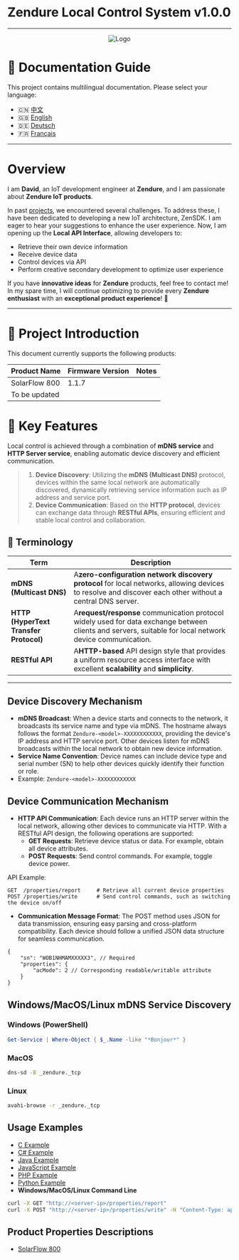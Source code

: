 # Zendure Local Control System v1.0.0

---

<p align="center">
  <img src="https://zendure.com/cdn/shop/files/zendure-logo-infinity-charge_240x.png?v=1717728038" alt="Logo">
</p>

# 📖 Documentation Guide

This project contains multilingual documentation. Please select your language:

* 🇨🇳 [中文](./docs/zh.md)
* 🇬🇧 [English](./README.md)
* 🇩🇪 [Deutsch](./docs/de.md)
* 🇫🇷 [Français](./docs/fr.md)

---

# Overview

I am **David**, an IoT development engineer at **Zendure**, and I am passionate about **Zendure IoT products**.

In past [projects](https://github.com/Zendure/developer-device-data-report), we encountered several challenges. To address these, I have been dedicated to developing a new IoT architecture, ZenSDK. I am eager to hear your suggestions to enhance the user experience. Now, I am opening up the **Local API Interface**, allowing developers to:

* Retrieve their own device information
* Receive device data
* Control devices via API
* Perform creative secondary development to optimize user experience

If you have **innovative ideas** for **Zendure** products, feel free to contact me! In my spare time, I will continue optimizing to provide every **Zendure enthusiast** with an **exceptional product experience**! 🚀

---

# 📌 Project Introduction

This document currently supports the following products:

| Product Name  | Firmware Version | Notes |
| ------------- | ---------------- | ----- |
| SolarFlow 800 | 1.1.7            |       |
| To be updated |                  |       |

# **🚀 Key Features**

Local control is achieved through a combination of **mDNS service** and **HTTP Server service**, enabling automatic device discovery and efficient communication.

> 1. **Device Discovery**: Utilizing the **mDNS (Multicast DNS)** protocol, devices within the same local network are automatically discovered, dynamically retrieving service information such as IP address and service port.
> 2. **Device Communication**: Based on the **HTTP protocol**, devices can exchange data through **RESTful APIs**, ensuring efficient and stable local control and collaboration.

## **📖 Terminology**

| Term                                         | Description                                                                                                                                                    |
| -------------------------------------------- | -------------------------------------------------------------------------------------------------------------------------------------------------------------- |
| **mDNS (Multicast DNS)**               | A**zero-configuration network discovery protocol** for local networks, allowing devices to resolve and discover each other without a central DNS server. |
| **HTTP (HyperText Transfer Protocol)** | A**request/response** communication protocol widely used for data exchange between clients and servers, suitable for local network device communication. |
| **RESTful API**                        | A**HTTP-based** API design style that provides a uniform resource access interface with excellent **scalability** and **simplicity**.        |

---

## **Device Discovery Mechanism**

* **mDNS Broadcast**: When a device starts and connects to the network, it broadcasts its service name and type via mDNS. The hostname always follows the format `Zendure-<model>-XXXXXXXXXXXX`, providing the device's IP address and HTTP service port. Other devices listen for mDNS broadcasts within the local network to obtain new device information.
* **Service Name Convention**: Device names can include device type and serial number (SN) to help other devices quickly identify their function or role.
* Example: `Zendure-<model>-XXXXXXXXXXXX`

## **Device Communication Mechanism**

* **HTTP API Communication**: Each device runs an HTTP server within the local network, allowing other devices to communicate via HTTP. With a RESTful API design, the following operations are supported:
  * **GET Requests**: Retrieve device status or data. For example, obtain all device attributes.
  * **POST Requests**: Send control commands. For example, toggle device power.

API Example:

```HTTP
GET  /properties/report     # Retrieve all current device properties
POST /properties/write      # Send control commands, such as switching the device on/off
```

* **Communication Message Format**: The POST method uses JSON for data transmission, ensuring easy parsing and cross-platform compatibility. Each device should follow a unified JSON data structure for seamless communication.

```
{
    "sn": "WOB1NHMAMXXXXX3", // Required
    "properties": {
        "acMode": 2 // Corresponding readable/writable attribute
    }
}
```
## **Windows/MacOS/Linux mDNS Service Discovery**
### Windows (PowerShell)
```powershell
Get-Service | Where-Object { $_.Name -like "*Bonjour*" }
```
### MacOS
```sh
dns-sd -B _zendure._tcp
```    
### Linux
```sh
avahi-browse -r _zendure._tcp
```  

## **Usage Examples**

* [C Example](./examples/C/demo.c)
* [C# Example](./examples/C#/demo.cpp)
* [Java Example](./examples/Java/demo.java)
* [JavaScript Example](./examples/JavaScript/demo.js)
* [PHP Example](./examples/PHP/demo.php)
* [Python Example](./examples/Python/demo.py)
* **Windows/MacOS/Linux Command Line**

```sh
curl -X GET "http://<server-ip>/properties/report"
curl -X POST "http://<server-ip>/properties/write" -H "Content-Type: application/json" -d '{"sn": "your_device_sn","properties":{"acMode":2}}'
```

## Product Properties Descriptions
* [SolarFlow 800](./en_properties.md)